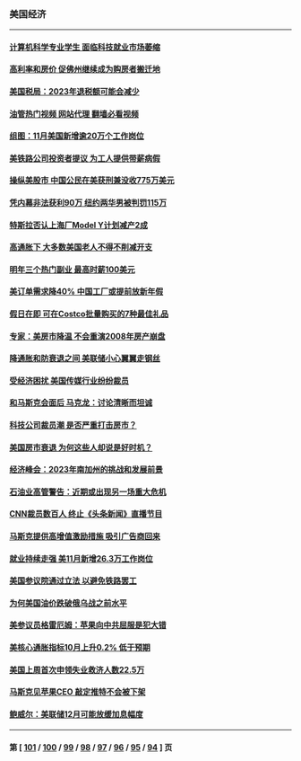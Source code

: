 ### 美国经济
---
#### [计算机科学专业学生 面临科技就业市场萎缩](../../pages/ncid1078158/n13879799.md?12071645) 
#### [高利率和房价 促佛州继续成为购房者搬迁地](../../pages/ncid1078158/n13879787.md?12071645) 
#### [美国税局：2023年退税额可能会减少](../../pages/ncid1078158/n13879618.md?12071645) 
#### [油管热门视频 网站代理 翻墙必看视频](http://138.2.39.72:81/youtube.html?epic-marker?12071645)
#### [组图：11月美国新增逾20万个工作岗位](../../pages/ncid1078158/n13878893.md?12071645) 
#### [美铁路公司投资者提议 为工人提供带薪病假](../../pages/ncid1078158/n13879270.md?12071645) 
#### [操纵美股市 中国公民在美获刑兼没收775万美元](../../pages/ncid1078158/n13879228.md?12071645) 
#### [凭内幕非法获利90万 纽约两华男被判罚115万](../../pages/ncid1078158/n13879252.md?12071645) 
#### [特斯拉否认上海厂Model Y计划减产2成](../../pages/ncid1078158/n13879089.md?12071645) 
#### [高通胀下 大多数美国老人不得不削减开支](../../pages/ncid1078158/n13878869.md?12071645) 
#### [明年三个热门副业 最高时薪100美元](../../pages/ncid1078158/n13877160.md?12071645) 
#### [美订单需求降40% 中国工厂或提前放新年假](../../pages/ncid1078158/n13878498.md?12071645) 
#### [假日在即 可在Costco批量购买的7种最佳礼品](../../pages/ncid1078158/n13876443.md?12071645) 
#### [专家：美房市降温 不会重演2008年房产崩盘](../../pages/ncid1078158/n13878147.md?12071645) 
#### [降通胀和防衰退之间 美联储小心翼翼走钢丝](../../pages/ncid1078158/n13878120.md?12071645) 
#### [受经济困扰 美国传媒行业纷纷裁员](../../pages/ncid1078158/n13878066.md?12071645) 
#### [和马斯克会面后 马克龙：讨论清晰而坦诚](../../pages/ncid1078158/n13877961.md?12071645) 
#### [科技公司裁员潮 是否严重打击房市？](../../pages/ncid1078158/n13877752.md?12071645) 
#### [美国房市衰退 为何这些人却说是好时机？](../../pages/ncid1078158/n13877735.md?12071645) 
#### [经济峰会：2023年南加州的挑战和发展前景](../../pages/ncid1078158/n13877733.md?12071645) 
#### [石油业高管警告：近期或出现另一场重大危机](../../pages/ncid1078158/n13877695.md?12071645) 
#### [CNN裁员数百人 终止《头条新闻》直播节目](../../pages/ncid1078158/n13877643.md?12071645) 
#### [马斯克提供高增值激励措施 吸引广告商回来](../../pages/ncid1078158/n13877597.md?12071645) 
#### [就业持续走强 美11月新增26.3万工作岗位](../../pages/ncid1078158/n13877538.md?12071645) 
#### [美国参议院通过立法 以避免铁路罢工](../../pages/ncid1078158/n13877009.md?12071645) 
#### [为何美国油价跌破俄乌战之前水平](../../pages/ncid1078158/n13876960.md?12071645) 
#### [美参议员格雷厄姆：苹果向中共屈服是犯大错](../../pages/ncid1078158/n13876862.md?12071645) 
#### [美核心通胀指标10月上升0.2% 低于预期](../../pages/ncid1078158/n13876265.md?12071645) 
#### [美国上周首次申领失业救济人数22.5万](../../pages/ncid1078158/n13876866.md?12071645) 
#### [马斯克见苹果CEO 敲定推特不会被下架](../../pages/ncid1078158/n13876640.md?12071645) 
#### [鲍威尔：美联储12月可能放缓加息幅度](../../pages/ncid1078158/n13876342.md?12071645) 

---
#### 第 [ [101](./101.md?12071645) / [100](./100.md?12071645) / [99](./99.md?12071645) / [98](./98.md?12071645) / [97](./97.md?12071645) / [96](./96.md?12071645) / [95](./95.md?12071645) / [94](./94.md?12071645) ] 页
